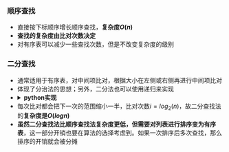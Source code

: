 ### 顺序查找
* 直接按下标顺序增长顺序查找，**复杂度$O(n)$**
* **查找的复杂度由比对次数决定**
* 对有序表可以减少一些查找次数，但是不改变复杂度的级别

### 二分查找
* 通常适用于有序表，对中间项比对，根据大小在左侧或右侧再进行中间项比对
* 体现了分治法的思想；另外，二分法也可以使用递归来实现
* <details><summary><b>python实现</b></summary>
    <pre><code>
    def binarySearch(alist, item):  
        first = 0 
        last = len(alist) - 1  
        found = False 
        while first <= last and not found:  
            midpoint = (first + last) // 2 
            if alist[midpoint] == item:  
                found = True 
            else: 
                if item < alistd[midpoint]: 
                    last = midpoint - 1  
                else: 
                    first = midpoint + 1 
        return found</code></pre></details>
* 每次比对都会把下一次的范围缩小一半，比对次数$i=log_2(n)$，故二分查找法的**复杂度是$O(logn)$**
* **虽然二分查找法比顺序查找法复杂度更低，但需要对列表进行排序变为有序表**，这一部分开销也要在算法的选择考虑到。如果一次排序后多次查找，那么排序的开销就会被分摊


